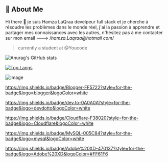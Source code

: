 
## 🚀 About Me
Hi there 👋
   je suis Hamza LaQraa develpeur full stack et je cherche à résoudre les problèmes dans le monde réel, j'ai la passion à apprendre et partager mes connaissances avec les autres, n'hésitez pas à me contacter sur mon email ---> /*hamza.Laqraa@hotmail com*/
   
> currently a student at @Youcode


![Anurag's GitHub stats](https://github-readme-stats.vercel.app/api?username=Hamzacos&show_icons=true&theme=radical)


[![Top Langs](https://github-readme-stats.vercel.app/api/top-langs/?username=Hamzacos&layout=compact)](https://github.com/anuraghazra/github-readme-stats)

![image]({https://github.com/<OWNER>/<REPOSITORY>/actions/workflows/<WORKFLOW_FILE>/badge.svg})


https://img.shields.io/badge/Blogger-FF5722?style=for-the-badge&logo=blogger&logoColor=white


https://img.shields.io/badge/dev.to-0A0A0A?style=for-the-badge&logo=devdotto&logoColor=white


https://img.shields.io/badge/Cloudflare-F38020?style=for-the-badge&logo=Cloudflare&logoColor=white


https://img.shields.io/badge/MySQL-005C84?style=for-the-badge&logo=mysql&logoColor=white



https://img.shields.io/badge/Adobe%20XD-470137?style=for-the-badge&logo=Adobe%20XD&logoColor=#FF61F6




